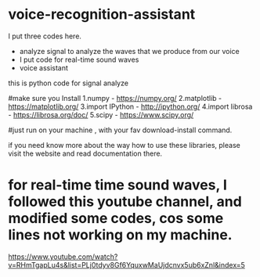 # voice-recognition-assistant
 I put three codes here.
 - analyze signal to analyze the waves that we produce from our voice
 - I put code for real-time sound waves
 - voice assistant

this is python code for signal analyze

#make sure you Install 
1.numpy - https://numpy.org/
2.matplotlib - https://matplotlib.org/
3.import IPython - http://ipython.org/
4.import librosa - https://librosa.org/doc/
5.scipy - https://www.scipy.org/

#just run on your machine , with your fav download-install command.

if you need know more about the way how to use these libraries, please visit the website and read documentation there.


# for real-time time sound waves, I followed this youtube channel, and modified some codes, cos some lines not working on my machine.
https://www.youtube.com/watch?v=RHmTgapLu4s&list=PLj0tdyv8Gf6YquxwMaUjdcnvx5ub6xZnl&index=5
